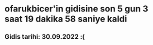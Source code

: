 # ofarukbicer'in gidisine son 5 gun 3 saat 19 dakika 58 saniye kaldi

## Gidis tarihi: 30.09.2022 :(